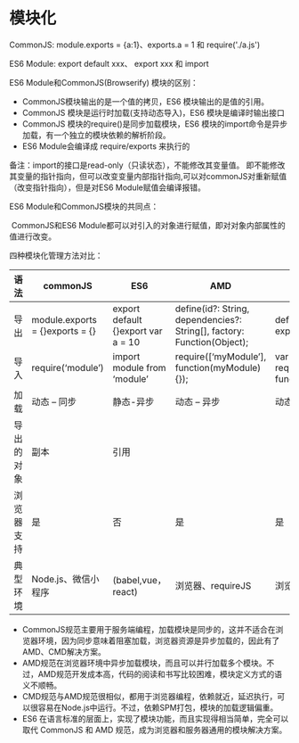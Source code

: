 # 模块化

CommonJS: module.exports = {a:1}、exports.a = 1 和 require('./a.js')

ES6 Module: export default xxx、 export xxx 和 import

ES6 Module和CommonJS(Browserify) 模块的区别：

- CommonJS模块输出的是一个值的拷贝，ES6 模块输出的是值的引用。
- CommonJS 模块是运行时加载(支持动态导入)，ES6 模块是编译时输出接口
- CommonJS 模块的require()是同步加载模块，ES6 模块的import命令是异步加载，有一个独立的模块依赖的解析阶段。
- ES6 Module会编译成 require/exports 来执行的

备注：import的接口是read-only（只读状态），不能修改其变量值。 即不能修改其变量的指针指向，但可以改变变量内部指针指向,可以对commonJS对重新赋值（改变指针指向），但是对ES6 Module赋值会编译报错。

ES6 Module和CommonJS模块的共同点：

​       CommonJS和ES6 Module都可以对引入的对象进行赋值，即对对象内部属性的值进行改变。

四种模块化管理方法对比：

| 语法       | commonJS                        | ES6                                | AMD                                                          | CMD                                                          |
| ---------- | ------------------------------- | ---------------------------------- | ------------------------------------------------------------ | ------------------------------------------------------------ |
| 导出       | module.exports = {}exports = {} | export default {}export var a = 10 | define(id?: String, dependencies?: String[], factory: Function(Object); | define(function(require, exports, module) {});               |
| 导入       | require(‘module’)               | import module from ‘module’        | require([‘myModule’], function(myModule) {});                | var a = require(‘./a’);require.async(‘./b’, function(b) {}); |
| 加载       | 动态 – 同步                     | 静态-异步                          | 动态 – 异步                                                  | 动态 – 同步或异步                                            |
| 导出的对象 | 副本                            | 引用                               |                                                              |                                                              |
| 浏览器支持 | 是                              | 否                                 | 是                                                           | 是                                                           |
| 典型环境   | Node.js、微信小程序             | (babel,vue，react)                 | 浏览器、requireJS                                            | 浏览器、Sea.js                                               |

- CommonJS规范主要用于服务端编程，加载模块是同步的，这并不适合在浏览器环境，因为同步意味着阻塞加载，浏览器资源是异步加载的，因此有了AMD、CMD解决方案。
- AMD规范在浏览器环境中异步加载模块，而且可以并行加载多个模块。不过，AMD规范开发成本高，代码的阅读和书写比较困难，模块定义方式的语义不顺畅。
- CMD规范与AMD规范很相似，都用于浏览器编程，依赖就近，延迟执行，可以很容易在Node.js中运行。不过，依赖SPM打包，模块的加载逻辑偏重。
- ES6 在语言标准的层面上，实现了模块功能，而且实现得相当简单，完全可以取代 CommonJS 和 AMD 规范，成为浏览器和服务器通用的模块解决方案。